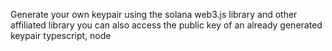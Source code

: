 Generate your own keypair using the solana web3.js library and other affiliated library
you can also access the public key of an already generated keypair
typescript, node
